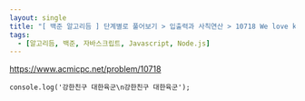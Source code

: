 ```yaml
---
layout: single
title: "[ 백준 알고리듬 ] 단계별로 풀어보기 > 입출력과 사칙연산 > 10718 We love kriii"
tags:
  - [알고리듬, 백준, 자바스크립트, Javascript, Node.js]
---
```


<https://www.acmicpc.net/problem/10718>

```
console.log('강한친구 대한육군\n강한친구 대한육군');
```


